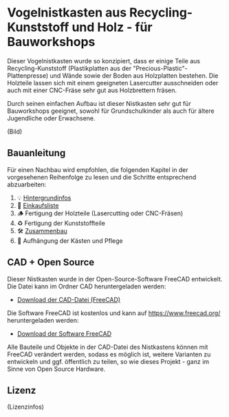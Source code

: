 # Vogelnistkasten aus Recycling-Kunststoff und Holz - für Bauworkshops

Dieser Vogelnistkasten wurde so konzipiert, dass er einige Teile aus Recycling-Kunststoff (Plastikplatten aus der "Precious-Plastic"-Plattenpresse) und Wände sowie der Boden aus Holzplatten bestehen. Die Holzteile lassen sich mit einem geeigneten Lasercutter ausschneiden oder auch mit einer CNC-Fräse sehr gut aus Holzbrettern fräsen.

Durch seinen einfachen Aufbau ist dieser Nistkasten sehr gut für Bauworkshops geeignet, sowohl für Grundschulkinder als auch für ältere Jugendliche oder Erwachsene.

(Bild)

## Bauanleitung

Für einen Nachbau wird empfohlen, die folgenden Kapitel in der vorgesehenen Reihenfolge zu lesen und die Schritte entsprechend abzuarbeiten:

1. 💡 [Hintergrundinfos](Documentation/Hintergrundinfos/Hintergrundinfos.md)
2. 🛒 [Einkaufsliste](Documentation/Einkaufsliste/Einkaufsliste.md)
3. 🪵 Fertigung der Holzteile (Lasercutting oder CNC-Fräsen)
4. ♻️ Fertigung der Kunststoffteile
5. 🛠️ [Zusammenbau](Documentation/Documentation.md)
6. 🐣 Aufhängung der Kästen und Pflege

## CAD + Open Source

Dieser Nistkasten wurde in der Open-Source-Software FreeCAD entwickelt. Die Datei kann im Ordner CAD heruntergeladen werden:

- [Download der CAD-Datei (FreeCAD)](CAD)

Die Software FreeCAD ist kostenlos und kann auf https://www.freecad.org/ heruntergeladen werden:

- [Download der Software FreeCAD](https://www.freecad.org/)

Alle Bauteile und Objekte in der CAD-Datei des Nistkastens können mit FreeCAD verändert werden, sodass es möglich ist, weitere Varianten zu entwickeln und ggf. öffentlich zu teilen, so wie dieses Projekt - ganz im Sinne von Open Source Hardware.

## Lizenz

(Lizenzinfos)

